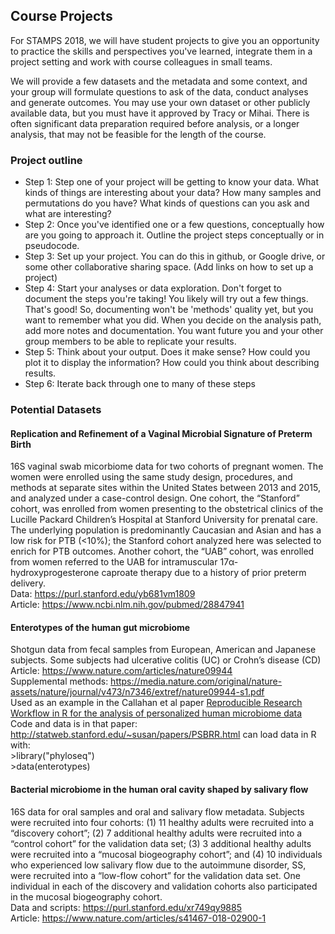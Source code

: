 ## Course Projects

For STAMPS 2018, we will have student projects to give you an opportunity
to practice the skills and perspectives you've learned, integrate them in
a project setting and work with course colleagues in small teams. 

We will provide a few datasets and the metadata and some context, and your
group will formulate questions to ask of the data, conduct analyses and
generate outcomes. You may use your own dataset or other publicly available data, but you must have it 
approved by Tracy or Mihai. There is often significant data preparation 
required before analysis, or a longer analysis, that may not be feasible for the length of the 
course.

### Project outline

- Step 1: Step one of your project will be getting to know your data. What kinds of things are interesting about your data? How many samples and permutations do you have? What kinds of questions can you ask and what are interesting?
- Step 2: Once you've identified one or a few questions, conceptually how are you going to approach it. Outline the project steps conceptually or in pseudocode.
- Step 3: Set up your project. You can do this in github, or Google drive, or some other collaborative sharing space. (Add links on how to set up a project)
- Step 4: Start your analyses or data exploration. Don't forget to document the steps you're taking! You likely will try out a few things. That's good! So, documenting won't be 'methods' quality yet, but you want to remember what you did. When you decide on the analysis path, add more notes and documentation. You want future you and your other group members to be able to replicate your results.
- Step 5: Think about your output. Does it make sense? How could you plot it to display the information? How could you think about describing results.
- Step 6: Iterate back through one to many of these steps

### Potential Datasets 

#### Replication and Refinement of a Vaginal Microbial Signature of Preterm Birth 
16S vaginal swab micorbiome data for two cohorts of pregnant women. The women were enrolled using the same study design, procedures, and methods at separate sites within the United States between 2013 and 2015, and analyzed under a case-control design. One cohort, the “Stanford” cohort, was enrolled from women presenting to the obstetrical clinics of the Lucille Packard Children’s Hospital at Stanford University for prenatal care. The underlying population is predominantly Caucasian and Asian and has a low risk for PTB (<10%); the Stanford cohort analyzed here was selected to enrich for PTB outcomes. Another cohort, the “UAB” cohort, was enrolled from women referred to the UAB for intramuscular 17α-hydroxyprogesterone caproate therapy due to a history of prior preterm delivery.  <br>
Data: https://purl.stanford.edu/yb681vm1809 <br>
Article: https://www.ncbi.nlm.nih.gov/pubmed/28847941

#### Enterotypes of the human gut microbiome 
Shotgun data from fecal samples from European, American and Japanese subjects. Some subjects had ulcerative colitis (UC) or Crohn’s disease (CD) <br>
Article: https://www.nature.com/articles/nature09944 <br>
Supplemental methods: https://media.nature.com/original/nature-assets/nature/journal/v473/n7346/extref/nature09944-s1.pdf <br>
Used as an example in the Callahan et al paper [Reproducible Research Workflow in R for the analysis of personalized human microbiome data](https://www.ncbi.nlm.nih.gov/pmc/articles/PMC4873301/#R9) <br>
Code and data is in that paper: http://statweb.stanford.edu/~susan/papers/PSBRR.html
   can load data in R with: <br>
     >library("phyloseq") <br>
     >data(enterotypes)

#### Bacterial microbiome in the human oral cavity shaped by salivary flow
16S data for oral samples and oral and salivary flow metadata. Subjects were recruited into four cohorts: (1) 11 healthy adults were recruited into a “discovery cohort”; (2) 7 additional healthy adults were recruited into a “control cohort” for the validation data set; (3) 3 additional healthy adults were recruited into a “mucosal biogeography cohort”; and (4) 10 individuals who experienced low salivary flow due to the autoimmune disorder, SS, were recruited into a “low-flow cohort” for the validation data set. One individual in each of the discovery and validation cohorts also participated in the mucosal biogeography cohort. <br>
Data and scripts: https://purl.stanford.edu/xr749qy9885 <br>
Article: https://www.nature.com/articles/s41467-018-02900-1


